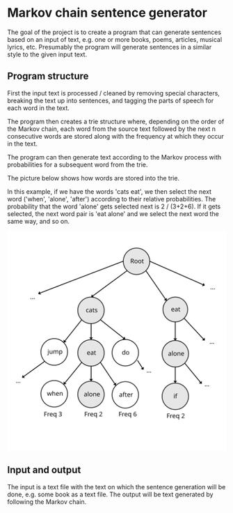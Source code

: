 # Markov chain sentence generator
The goal of the project is to create a program that can generate sentences based on an input of text, e.g. one or more books, poems, articles, musical lyrics, etc. Presumably the program will generate sentences in a similar style to the given input text.

## Program structure
First the input text is processed / cleaned by removing special characters, breaking the text up into sentences, and tagging the parts of speech for each word in the text.

The program then creates a trie structure where, depending on the order of the Markov chain, each word from the source text followed by the next n consecutive words are stored along with the frequency at which they occur in the text.

The program can then generate text according to the Markov process with probabilities for a subsequent word from the trie.



The picture below shows how words are stored into the trie.

In this example, if we have the words 'cats eat', we then select the next word ('when', 'alone', 'after') according to their relative probabilities. The probability that the word 'alone' gets selected next is 2 / (3+2+6). If it gets selected, the next word pair is 'eat alone' and we select the next word the same way, and so on.


![trie_structure](./pics/trie_structure.svg)


## Input and output
The input is a text file with the text on which the sentence generation will be done, e.g. some book as a text file. The output will be text generated by following the Markov chain.
